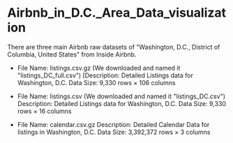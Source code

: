 # Airbnb_in_D.C._Area_Data_visualization

There are three main Airbnb raw datasets of "Washington, D.C., District of Columbia, United States" from Inside Airbnb.

* File Name: listings.csv.gz (We downloaded and named it "listings_DC_full.csv")
[Description: Detailed Listings data for Washington, D.C.
Data Size: 9,330 rows × 106 columns


* File Name: listings.csv (We downloaded and named it "listings_DC.csv")
Description: Detailed Listings data for Washington, D.C.
Data Size: 9,330 rows × 16 columns


* File Name: calendar.csv.gz
Description: Detailed Calendar Data for listings in Washington, D.C.
Data Size: 3,392,372 rows × 3 columns
